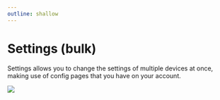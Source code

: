 ```yaml
---
outline: shallow
---
```

# Settings (bulk)

Settings allows you to change the settings of multiple devices at once, making use of config pages that you have on your account.

![](https://upload.r2.lb.chasm.cloud/2025/10/imgur/MTQGSiH.png)

<!-- TODO document "link device to this config" -->
